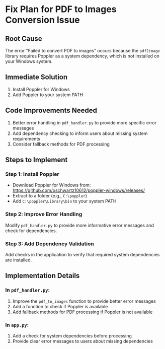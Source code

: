 # Fix Plan for PDF to Images Conversion Issue

## Root Cause
The error "Failed to convert PDF to images" occurs because the `pdf2image` library requires Poppler as a system dependency, which is not installed on your Windows system.

## Immediate Solution
1. Install Poppler for Windows
2. Add Poppler to your system PATH

## Code Improvements Needed
1. Better error handling in `pdf_handler.py` to provide more specific error messages
2. Add dependency checking to inform users about missing system requirements
3. Consider fallback methods for PDF processing

## Steps to Implement

### Step 1: Install Poppler
- Download Poppler for Windows from: https://github.com/oschwartz10612/poppler-windows/releases/
- Extract to a folder (e.g., `C:\poppler`)
- Add `C:\poppler\Library\bin` to your system PATH

### Step 2: Improve Error Handling
Modify `pdf_handler.py` to provide more informative error messages and check for dependencies.

### Step 3: Add Dependency Validation
Add checks in the application to verify that required system dependencies are installed.

## Implementation Details

### In `pdf_handler.py`:
1. Improve the `pdf_to_images` function to provide better error messages
2. Add a function to check if Poppler is available
3. Add fallback methods for PDF processing if Poppler is not available

### In `app.py`:
1. Add a check for system dependencies before processing
2. Provide clear error messages to users about missing dependencies
